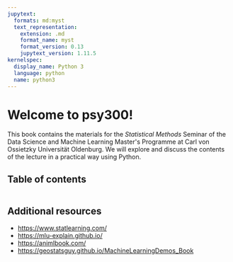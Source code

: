 ```yaml
---
jupytext:
  formats: md:myst
  text_representation:
    extension: .md
    format_name: myst
    format_version: 0.13
    jupytext_version: 1.11.5
kernelspec:
  display_name: Python 3
  language: python
  name: python3
---
```


# <i class="fas fa-hand-sparkles fa-fw"></i> Welcome to psy300!

This book contains the materials for the *Statistical Methods* Seminar of the Data Science and Machine Learning Master's Programme at Carl von Ossietzky Universität Oldenburg. We will explore and discuss the contents of the lecture in a practical way using Python.

## Table of contents

```{tableofcontents}
```

## Additional resources

- https://www.statlearning.com/
- https://mlu-explain.github.io/
- https://animlbook.com/
- https://geostatsguy.github.io/MachineLearningDemos_Book